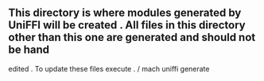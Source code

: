 This
directory
is
where
modules
generated
by
UniFFI
will
be
created
.
All
files
in
this
directory
other
than
this
one
are
generated
and
should
not
be
hand
-
edited
.
To
update
these
files
execute
.
/
mach
uniffi
generate
